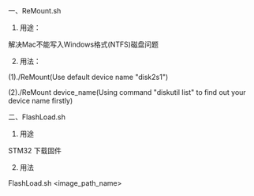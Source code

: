 一、ReMount.sh

1. 用途：

解决Mac不能写入Windows格式(NTFS)磁盘问题

2. 用法：

(1)./ReMount(Use default device name "disk2s1")

(2)./ReMount device_name(Using command "diskutil list" to find out your device name firstly)



二、FlashLoad.sh

1. 用途

STM32 下载固件

2. 用法

FlashLoad.sh <image_path_name>
